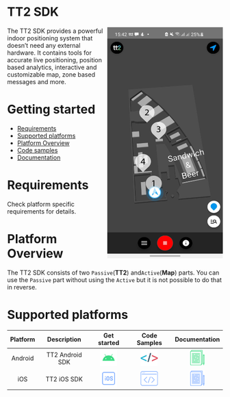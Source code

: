 # TT2 SDK


<img align="right" src="res/Screenshot_TT2POC.jpg" width="270" height="540">
The TT2 SDK provides a powerful indoor positioning system that doesn’t need any external hardware. It contains tools for
accurate live positioning, position based analytics, interactive and customizable map, zone based messages and more. 


# Getting started

- [Requirements](#requirements)
- [Supported platforms](#supported-platforms)
- [Platform Overview](#platform-overview)
- [Code samples](#supported-platforms)
- [Documentation](#supported-platforms)

# Requirements

Check platform specific requirements for details.

# Platform Overview

The TT2 SDK consists of two `Passive`(**TT2**) and`Active`(**Map**) parts. You can use the `Passive` part without using
the `Active` but it is not possible to do that in reverse.

# Supported platforms

| Platform  | Description | Get started | Code Samples | Documentation
|     :---:      |     :---:      |     :---:      |     :---:      |     :---:      |
| Android  | TT2 Android SDK  | [<img src="res/android.svg" width="40" height="40" />](android.md) |[<img src="res/sample-android.svg" width="40" height="40" />](android.md#code-samples) | [<img src="res/doc-android.svg" width="35" height="35" />](./android/index.html) |
| iOS   | TT2 iOS SDK   | [<img src="res/ios.svg" width="40" height="40" />](ios.md)  | [<img src="res/sample-ios.svg" width="40" height="40" />](android.md#code-samples) | [<img src="res/doc-ios.svg" width="35" height="35" />](./android/index.html) |
